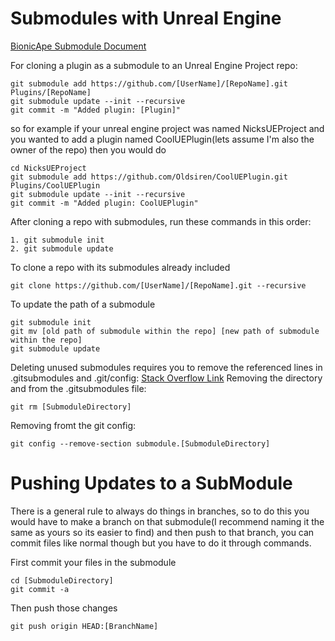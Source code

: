 # Submodules with Unreal Engine

[BionicApe Submodule Document](https://bionicape.com/unreal-plugins-as-git-submodules/)

For cloning a plugin as a submodule to an Unreal Engine Project repo:
```
git submodule add https://github.com/[UserName]/[RepoName].git Plugins/[RepoName]
git submodule update --init --recursive
git commit -m "Added plugin: [Plugin]"
```
so for example if your unreal engine project was named NicksUEProject and you wanted to add a plugin named CoolUEPlugin(lets assume I'm also the owner of the repo) 
then you would do
```
cd NicksUEProject
git submodule add https://github.com/Oldsiren/CoolUEPlugin.git Plugins/CoolUEPlugin
git submodule update --init --recursive
git commit -m "Added plugin: CoolUEPlugin"
```

After cloning a repo with submodules, run these commands in this order:
```
1. git submodule init
2. git submodule update
```

To clone a repo with its submodules already included
```
git clone https://github.com/[UserName]/[RepoName].git --recursive
```

To update the path of a submodule
```
git submodule init
git mv [old path of submodule within the repo] [new path of submodule within the repo]
git submodule update
```

Deleting unused submodules requires you to remove the referenced lines in .gitsubmodules and .git/config:
[Stack Overflow Link](https://stackoverflow.com/questions/1260748/how-do-i-remove-a-submodule)
Removing the directory and from the .gitsubmodules file:
```
git rm [SubmoduleDirectory]
```
Removing fromt the git config:
```
git config --remove-section submodule.[SubmoduleDirectory]
```

# Pushing Updates to a SubModule
There is a general rule to always do things in branches, so to do this you would have to make a branch on that submodule(I recommend naming it the same as yours so its easier to find) and then push to that branch, you can commit files like normal though but you have to do it through commands.

First commit your files in the submodule
```
cd [SubmoduleDirectory]
git commit -a
```
Then push those changes
```
git push origin HEAD:[BranchName]
```

